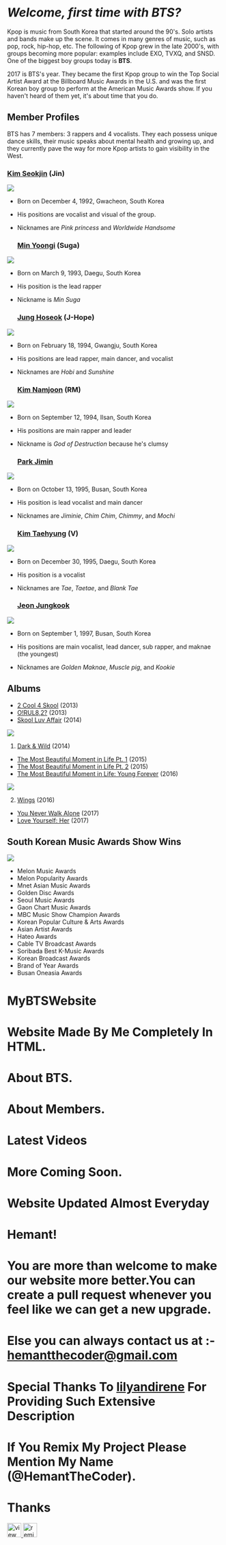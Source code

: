 # _Welcome, first time with BTS?_

Kpop is music from South Korea that started around the 90's. Solo artists and bands make up the scene. It comes in many genres of music, such as pop, rock, hip-hop, etc. The following of Kpop grew in the late 2000's, with groups becoming more popular: examples include EXO, TVXQ, and SNSD. One of the biggest boy groups today is **BTS**.

2017 is BTS's year. They became the first Kpop group to win the Top Social Artist Award at the Billboard Music Awards in the U.S. and was the first Korean boy group to perform at the American Music Awards show. If you haven't heard of them yet, it's about time that you do.

## Member Profiles

BTS has 7 members: 3 rappers and 4 vocalists. They each possess unique dance skills, their music speaks about mental health and growing up, and they currently pave the way for more Kpop artists to gain visibility in the West.


  ### [Kim Seokjin](https://github.com/lilyandirene/BangtanBoys.github.io/wiki/Kim-Seokjin) **(Jin)**
![](https://github.com/lilyandirene/BangtanBoys.github.io/blob/master/jin%202.jpg)
      
- Born on December 4, 1992, Gwacheon, South Korea
      
- His positions are vocalist and visual of the group. 
      
- Nicknames are _Pink princess_ and _Worldwide Handsome_
      
  ### [Min Yoongi](https://github.com/lilyandirene/BangtanBoys.github.io/wiki/Min-Yoongi) **(Suga)**
![](https://github.com/lilyandirene/BangtanBoys.github.io/blob/master/salt%202.png)
  
- Born on March 9, 1993, Daegu, South Korea
      
- His position is the lead rapper
      
- Nickname is _Min Suga_
      
  ### [Jung Hoseok](https://github.com/lilyandirene/BangtanBoys.github.io/wiki/Jung-Hoseok) **(J-Hope)**
![](https://github.com/lilyandirene/BangtanBoys.github.io/blob/master/jhope%202.jpg)
  
- Born on February 18, 1994, Gwangju, South Korea
      
- His positions are lead rapper, main dancer, and vocalist
      
- Nicknames are _Hobi_ and _Sunshine_ 
  
  ### [Kim Namjoon](https://github.com/lilyandirene/BangtanBoys.github.io/wiki/Kim-Namjoon) **(RM)**
![](https://github.com/lilyandirene/BangtanBoys.github.io/blob/master/rm%202.jpg)
  
- Born on September 12, 1994, Ilsan, South Korea
      
- His positions are main rapper and leader
      
- Nickname is _God of Destruction_ because he's clumsy
  
  ### [Park Jimin](https://github.com/lilyandirene/BangtanBoys.github.io/wiki/Park-Jimin)
![](https://github.com/lilyandirene/BangtanBoys.github.io/blob/master/jm%202.jpg)  

- Born on October 13, 1995, Busan, South Korea
      
- His position is lead vocalist and main dancer
      
- Nicknames are _Jiminie_, _Chim Chim_, _Chimmy_, and _Mochi_ 
  
  ### [Kim Taehyung](https://github.com/lilyandirene/BangtanBoys.github.io/wiki/Kim-Taehyung) **(V)**
![](https://github.com/lilyandirene/BangtanBoys.github.io/blob/master/v.jpg)
  
- Born on December 30, 1995, Daegu, South Korea
      
- His position is a vocalist
      
- Nicknames are _Tae_, _Taetae_, and _Blank Tae_ 
  
  ### [Jeon Jungkook](https://github.com/lilyandirene/BangtanBoys.github.io/wiki/Jeon-Jungkook)
![](https://github.com/lilyandirene/BangtanBoys.github.io/blob/master/DJFE0WjUIAAr2wk.jpg)
  
- Born on September 1, 1997, Busan, South Korea
      
- His positions are main vocalist, lead dancer, sub rapper, and maknae (the youngest)
      
- Nicknames are _Golden Maknae_, _Muscle pig_, and _Kookie_
   
  
## Albums

- [2 Cool 4 Skool](https://github.com/lilyandirene/BangtanBoys.github.io/wiki/2-Cool-4-Skool-(2013)) (2013)
- [O!RUL8,2?](https://github.com/lilyandirene/BangtanBoys.github.io/wiki/O!RUL8,2%3F-(2013)) (2013)
- [Skool Luv Affair](https://github.com/lilyandirene/BangtanBoys.github.io/wiki/Skool-Luv-Affair-(2014)) (2014)

![](https://github.com/lilyandirene/BangtanBoys.github.io/blob/master/edgy.jpg)
1. [Dark & Wild](https://github.com/lilyandirene/BangtanBoys.github.io/wiki/Dark-&-Wild-(2014)) (2014)
- [The Most Beautiful Moment in Life Pt. 1](https://github.com/lilyandirene/BangtanBoys.github.io/wiki/The-Most-Beautiful-Moment-in-Life-Pt.-1-(2015)) (2015)
- [The Most Beautiful Moment in Life Pt. 2](https://github.com/lilyandirene/BangtanBoys.github.io/wiki/The-Most-Beautiful-Moment-In-Life-Pt.-2-(2015)) (2015)
- [The Most Beautiful Moment in Life: Young Forever](https://github.com/lilyandirene/BangtanBoys.github.io/wiki/The-Most-Beautiful-Moment-in-Life:-Young-Forever-(2016)) (2016)

![](https://github.com/lilyandirene/BangtanBoys.github.io/blob/master/wings.jpg)

2. [Wings](https://github.com/lilyandirene/BangtanBoys.github.io/wiki/Wings-(2016)) (2016)
- [You Never Walk Alone](https://github.com/lilyandirene/BangtanBoys.github.io/wiki/You-Never-Walk-Alone-(2017)) (2017)
- [Love Yourself: Her](https://github.com/lilyandirene/BangtanBoys.github.io/wiki/Love-Yourself:-Her-(2017)) (2017)

## South Korean Music Awards Show Wins
![](https://github.com/lilyandirene/BangtanBoys.github.io/blob/master/chink%202.jpg)
- Melon Music Awards
- Melon Popularity Awards
- Mnet Asian Music Awards
- Golden Disc Awards
- Seoul Music Awards
- Gaon Chart Music Awards
- MBC Music Show Champion Awards
- Korean Popular Culture & Arts Awards
- Asian Artist Awards
- Hateo Awards
- Cable TV Broadcast Awards
- Soribada Best K-Music Awards
- Korean Broadcast Awards
- Brand of Year Awards
- Busan Oneasia Awards

# MyBTSWebsite
# Website Made By Me Completely In HTML.
# About BTS.
# About Members.
# Latest Videos
# More Coming Soon.
# Website Updated Almost Everyday
# Hemant!
# You are more than welcome to make our website more better.You can create a pull request whenever you feel like we can get a new upgrade.
# Else you can always contact us at :- [hemantthecoder@gmail.com](mailto:hemantthecoder@gmail.com)
# Special Thanks To [lilyandirene](https://github.com/lilyandirene) For Providing Such Extensive Description
# If You Remix My Project Please Mention My Name (@HemantTheCoder).
# Thanks
<!-- View Source Button -->
<a href="https://glitch.com/edit/?utm_content=project_mywebsitebts&utm_source=view_source&utm_medium=button&utm_campaign=glitchButton#!/mywebsitebts">
  <img src="https://cdn.glitch.com/2bdfb3f8-05ef-4035-a06e-2043962a3a13%2Fview-source%402x.png?1513093958802" alt="view source" height="33">
</a>
<!-- Remix Button -->
<a href="https://glitch.com/edit/?utm_content=project_mywebsitebts&utm_source=remix_this&utm_medium=button&utm_campaign=glitchButton#!/remix/mywebsitebts">
  <img src="https://cdn.glitch.com/2bdfb3f8-05ef-4035-a06e-2043962a3a13%2Fremix%402x.png?1513093958726" alt="remix this" height="33">
</a>
